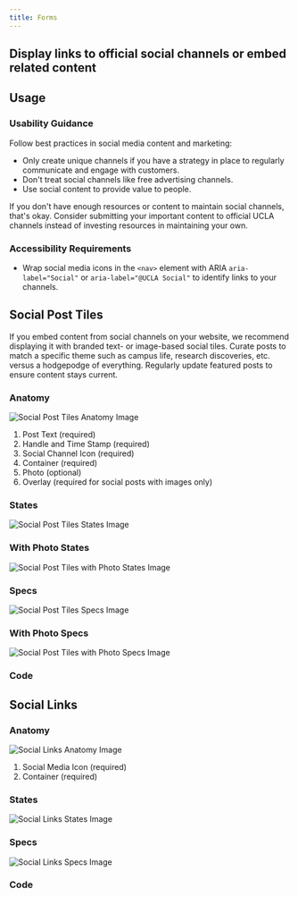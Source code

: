 ```yaml
---
title: Forms
---
```

## Display links to official social channels or embed related content

## **Usage**

### **Usability Guidance**

Follow best practices in social media content and marketing:

* Only create unique channels if you have a strategy in place to regularly communicate and engage with customers.
* Don't treat social channels like free advertising channels.
* Use social content to provide value to people.

If you don't have enough resources or content to maintain social channels, that's okay. Consider submitting your important content to official UCLA channels instead of investing resources in maintaining your own.

### **Accessibility Requirements**

* Wrap social media icons in the `<nav>` element with ARIA `aria-label="Social"` or `aria-label="@UCLA Social"` to identify links to your channels.

## **Social Post Tiles**

If you embed content from social channels on your website, we recommend displaying it with branded text- or image-based social tiles. Curate posts to match a specific theme such as campus life, research discoveries, etc. versus a hodgepodge of everything. Regularly update featured posts to ensure content stays current.

### **Anatomy**

![Social Post Tiles Anatomy Image](/build/docs/img/Social_Post_Tile/socialposttile-anatomy.jpg)

1. Post Text (required)
2. Handle and Time Stamp (required)
3. Social Channel Icon (required)
4. Container (required)
5. Photo (optional)
6. Overlay (required for social posts with images only)


### **States**

![Social Post Tiles States Image](/build/docs/img/Social_Post_Tile/socialposttile-states.jpg)

### **With Photo States**

![Social Post Tiles with Photo States Image](/build/docs/img/Social_Post_Tile/socialposttile-withphoto-states.jpg)   

### **Specs**

![Social Post Tiles Specs Image](/build/docs/img/Social_Post_Tile/socialposttile-specs.jpg)   

### **With Photo Specs**

![Social Post Tiles with Photo Specs Image](/build/docs/img/Social_Post_Tile/socialposttile-withphoto-states.jpg)  

### **Code**

<!--Social Post Tiles code here, if applicable-->

## **Social Links**

### **Anatomy**

![Social Links Anatomy Image](/build/docs/img/Social_Post_Tile/sociallinks-anatomy.jpg)

1. Social Media Icon (required)
2. Container (required)


### **States**

![Social Links States Image](/build/docs/img/Social_Post_Tile/sociallinks-states.jpg)  

### **Specs**

![Social Links Specs Image](/build/docs/img/Social_Post_Tile/sociallinks-specs.jpg)  

### **Code**

<!--Social Links code here, if applicable-->

